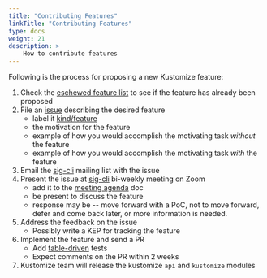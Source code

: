 ```yaml
---
title: "Contributing Features"
linkTitle: "Contributing Features"
type: docs
weight: 21
description: >
    How to contribute features
---
```


[issue]: https://github.com/kubernetes-sigs/kustomize/issues
[sig-cli]: /kustomize/contributing/community/
[meeting agenda]: https://docs.google.com/document/d/1r0YElcXt6G5mOWxwZiXgGu_X6he3F--wKwg-9UBc29I/edit#heading=h.himo1st0tqyy
[KEP]: https://github.com/kubernetes/enhancements/tree/master/keps/sig-cli
[table-driven]: https://github.com/kubernetes-sigs/kustomize/blob/a8b9741866cf8e0c43e643ab7a9f40a3bd7e2a4d/api/filters/imagetag/imagetag_test.go#L15
[eschewed feature list]: https://kubernetes-sigs.github.io/kustomize/faq/eschewedfeatures/
[kind/feature]: https://github.com/kubernetes-sigs/kustomize/labels/kind%2Ffeature

Following is the process for proposing a new Kustomize feature:

1. Check the [eschewed feature list] to see if the feature has already been proposed
2. File an [issue] describing the desired feature
   - label it [kind/feature]
   - the motivation for the feature
   - example of how you would accomplish the motivating task *without* the feature
   - example of how you would accomplish the motivating task *with* the feature
3. Email the [sig-cli] mailing list with the issue
4. Present the issue at [sig-cli] bi-weekly meeting on Zoom
   - add it to the [meeting agenda] doc
   - be present to discuss the feature
   - response may be -- move forward with a PoC, not to move forward, defer and come back later,
     or more information is needed.
5. Address the feedback on the issue
   - Possibly write a KEP for tracking the feature
6. Implement the feature and send a PR
   - Add [table-driven] tests
   - Expect comments on the PR within 2 weeks
7. Kustomize team will release the kustomize `api` and `kustomize` modules
